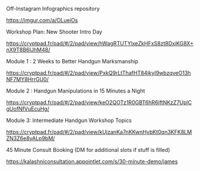 Off-Instagram Infographics repository

https://imgur.com/a/OLueiOs


Workshop Plan: New Shooter Intro Day

https://cryptpad.fr/pad/#/2/pad/view/hWagRTUTYlxeZkHFxS8zt8DxiKG8X+nX9T8B6IJhM48/


Module 1 : 2 Weeks to Better Handgun Marksmanship

https://cryptpad.fr/pad/#/2/pad/view/PxkQ9rLtThafHT84jkyI9wbzqveO13hNF7MY8HrrGU0/


Module 2 :  Handgun Manipulations in 15 Minutes a Night

https://cryptpad.fr/pad/#/2/pad/view/keO2QOTz1R0GBT6hR6jftNKzZ7UplCgUofNfVuEcuHg/


Module 3: Intermediate Handgun Workshop Topics

https://cryptpad.fr/pad/#/2/pad/view/kUjzanKa7nKKwnHybKt0qn3KFK8LMZN3Z6e8vALp9bM/


45 Minute Consult Booking (DM for additional slots if stuff is filled)

https://kalashniconsultation.appointlet.com/s/30-minute-demo/james
